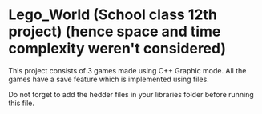# Lego_World (School class 12th project) (hence space and time complexity weren't considered)
This project consists of 3 games made using C++ Graphic mode.
All the games have a save feature which is implemented using files.

Do not forget to add the hedder files in your libraries folder before running this file.

